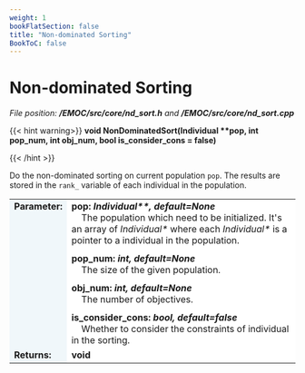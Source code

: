 ```yaml
---
weight: 1
bookFlatSection: false
title: "Non-dominated Sorting"
BookToC: false
---
```

# Non-dominated Sorting

*File position: **/EMOC/src/core/nd_sort.h** and **/EMOC/src/core/nd_sort.cpp***

<style>
    .emoc_doc_table_title{
        background-color:#F0F7FA;
    }
    .emoc_doc_table_content{
        background-color:#FFFFFF;
        width:100%;
    }
</style>

<div>

{{< hint warning>}}
**void NonDominatedSort(Individual \*\*pop, int pop_num, int obj_num, bool is_consider_cons = false)**

{{< /hint >}}

</div>

Do the non-dominated sorting on current population `pop`. The results are stored in the `rank_` variable of each individual in the population.

<table class="emoc_doc_table" style="overflow-x: hidden">
    <tbody >
    <tr>
        <td rowspan="2" ALIGN="left" VALIGN="top"  class="emoc_doc_table_title"><strong class="wuhu">Parameter:</strong></td>
    </tr>
    <tr >
        <td class="emoc_doc_table_content">
           <strong>pop: <i>Individual**, default=None</i></strong><br/>&nbsp &nbsp The population which need to be initialized. It's an array of <i>Individual*</i> where each <i>Individual*</i> is a pointer to a individual in the population.<div style="line-height:75%;"><br></div>
            <strong>pop_num: <i>int, default=None</i></strong><br/>&nbsp &nbsp The size of the given population.<div style="line-height:75%;"><br></div>
            <strong>obj_num: <i>int, default=None</i></strong><br/>&nbsp &nbsp The number of objectives.<div style="line-height:75%;"><br></div>
            <strong>is_consider_cons: <i>bool, default=false</i></strong><br/>&nbsp &nbsp Whether to consider the constraints of individual in the sorting.
        </td>
    </tr>
    <tr class="emoc_doc_table_title">
        <td rowspan="2" ALIGN="left" VALIGN="top"  class="emoc_doc_table_title"><strong class="wuhu">Returns:</strong></td>
    </tr>
    <tr >
        <td class="emoc_doc_table_content">
            <strong>void</strong>
        </td>
    </tr>
    </tbody>
</table>

